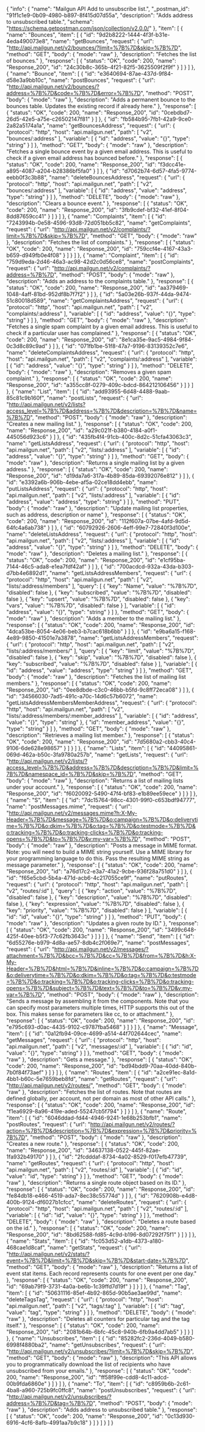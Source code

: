 {
  "info": {
    "name": "Mailgun API Add to unsubscribe list.",
    "_postman_id": "91f1c1e9-0b09-4980-b897-8f415d07d55a",
    "description": "Adds address to unsubscribed table.",
    "schema": "https://schema.getpostman.com/json/collection/v2.0.0/"
  },
  "item": [
    {
      "name": "Bounces",
      "item": [
        {
          "id": "9d2b8222-1444-4f3f-b31e-4eda490073e8",
          "name": "getBounces",
          "request": {
            "url": "http://api.mailgun.net/v2/bounces/?limit=%7B%7D&skip=%7B%7D",
            "method": "GET",
            "body": {
              "mode": "raw"
            },
            "description": "Fetches the list of bounces."
          },
          "response": [
            {
              "status": "OK",
              "code": 200,
              "name": "Response_200",
              "id": "24c30b8c-365b-4f21-82f5-3625509f2f9f"
            }
          ]
        }
      ]
    },
    {
      "name": "Bounce",
      "item": [
        {
          "id": "e3640694-87ae-437d-9f84-d58e3a9bb10c",
          "name": "postBounces",
          "request": {
            "url": "http://api.mailgun.net/v2/bounces/?address=%7B%7D&code=%7B%7D&error=%7B%7D",
            "method": "POST",
            "body": {
              "mode": "raw"
            },
            "description": "Adds a permanent bounce to the bounces table. Updates the existing record if already here."
          },
          "response": [
            {
              "status": "OK",
              "code": 200,
              "name": "Response_200",
              "id": "0cebdbd7-26d5-42e5-a75e-c26502147f81"
            }
          ]
        },
        {
          "id": "fb584b95-7fb1-42a9-9ce0-2a82a5174a1a",
          "name": "getBouncesAddress",
          "request": {
            "url": {
              "protocol": "http",
              "host": "api.mailgun.net",
              "path": [
                "v2",
                "bounces/:address"
              ],
              "variable": [
                {
                  "id": "address",
                  "value": "{}",
                  "type": "string"
                }
              ]
            },
            "method": "GET",
            "body": {
              "mode": "raw"
            },
            "description": "Fetches a single bounce event by a given email address. This is useful to check if a given email address has bounced before."
          },
          "response": [
            {
              "status": "OK",
              "code": 200,
              "name": "Response_200",
              "id": "f3dcc41e-a895-4087-a204-b28386bf5fa0"
            }
          ]
        },
        {
          "id": "d7062b74-6d57-4fa5-9774-eebb0f3c3b88",
          "name": "deleteBouncesAddress",
          "request": {
            "url": {
              "protocol": "http",
              "host": "api.mailgun.net",
              "path": [
                "v2",
                "bounces/:address"
              ],
              "variable": [
                {
                  "id": "address",
                  "value": "address",
                  "type": "string"
                }
              ]
            },
            "method": "DELETE",
            "body": {
              "mode": "raw"
            },
            "description": "Clears a bounce event."
          },
          "response": [
            {
              "status": "OK",
              "code": 200,
              "name": "Response_200",
              "id": "3fb9cdef-bf32-41ef-8f04-8dd87659cc41"
            }
          ]
        }
      ]
    },
    {
      "name": "Complaints",
      "item": [
        {
          "id": "7243994b-0e58-4596-93d8-72d051bb5c82",
          "name": "getComplaints",
          "request": {
            "url": "http://api.mailgun.net/v2/complaints/?limit=%7B%7D&skip=%7B%7D",
            "method": "GET",
            "body": {
              "mode": "raw"
            },
            "description": "Fetches the list of complaints."
          },
          "response": [
            {
              "status": "OK",
              "code": 200,
              "name": "Response_200",
              "id": "759ccf4e-4167-43a3-b659-d949fb0e4f08"
            }
          ]
        }
      ]
    },
    {
      "name": "Complaint",
      "item": [
        {
          "id": "759d9eda-2d46-46a3-ac98-42d2c0d56ce8",
          "name": "postComplaints",
          "request": {
            "url": "http://api.mailgun.net/v2/complaints/?address=%7B%7D",
            "method": "POST",
            "body": {
              "mode": "raw"
            },
            "description": "Adds an address to the complaints table."
          },
          "response": [
            {
              "status": "OK",
              "code": 200,
              "name": "Response_200",
              "id": "aa379469-1048-4aff-81bd-952df8b7f7f2"
            }
          ]
        },
        {
          "id": "5a03e26b-937f-44da-9474-51c80018d589",
          "name": "getComplaintsAddress",
          "request": {
            "url": {
              "protocol": "http",
              "host": "api.mailgun.net",
              "path": [
                "v2",
                "complaints/:address"
              ],
              "variable": [
                {
                  "id": "address",
                  "value": "{}",
                  "type": "string"
                }
              ]
            },
            "method": "GET",
            "body": {
              "mode": "raw"
            },
            "description": "Fetches a single spam complaint by a given email address. This is useful to check if a particular user has complained."
          },
          "response": [
            {
              "status": "OK",
              "code": 200,
              "name": "Response_200",
              "id": "8e1ca35e-9ac5-4984-9f84-0c3d8c89c9ad"
            }
          ]
        },
        {
          "id": "071fb1be-51f8-47a7-9196-83139352c7e6",
          "name": "deleteComplaintsAddress",
          "request": {
            "url": {
              "protocol": "http",
              "host": "api.mailgun.net",
              "path": [
                "v2",
                "complaints/:address"
              ],
              "variable": [
                {
                  "id": "address",
                  "value": "{}",
                  "type": "string"
                }
              ]
            },
            "method": "DELETE",
            "body": {
              "mode": "raw"
            },
            "description": "Removes a given spam complaint."
          },
          "response": [
            {
              "status": "OK",
              "code": 200,
              "name": "Response_200",
              "id": "a355cc8f-0279-409c-bdcd-864212106456"
            }
          ]
        }
      ]
    },
    {
      "name": "List",
      "item": [
        {
          "id": "add93955-6d48-4488-9aab-85c81c9b160f",
          "name": "postLists",
          "request": {
            "url": "http://api.mailgun.net/v2/lists?access_level=%7B%7D&address=%7B%7D&description=%7B%7D&name=%7B%7D",
            "method": "POST",
            "body": {
              "mode": "raw"
            },
            "description": "Creates a new mailing list."
          },
          "response": [
            {
              "status": "OK",
              "code": 200,
              "name": "Response_200",
              "id": "a29c021f-b380-4184-a0f1-445056d923c6"
            }
          ]
        },
        {
          "id": "435fb4f4-91cb-400c-8d2c-51cfa43063c3",
          "name": "getListsAddress",
          "request": {
            "url": {
              "protocol": "http",
              "host": "api.mailgun.net",
              "path": [
                "v2",
                "lists/:address"
              ],
              "variable": [
                {
                  "id": "address",
                  "value": "{}",
                  "type": "string"
                }
              ]
            },
            "method": "GET",
            "body": {
              "mode": "raw"
            },
            "description": "Returns a single mailing list by a given address."
          },
          "response": [
            {
              "status": "OK",
              "code": 200,
              "name": "Response_200",
              "id": "d19da7a6-317a-4b89-85da-69392076e812"
            }
          ]
        },
        {
          "id": "e3392a6b-906b-4ebe-af5a-02ce18dd4ebb",
          "name": "putListsAddress",
          "request": {
            "url": {
              "protocol": "http",
              "host": "api.mailgun.net",
              "path": [
                "v2",
                "lists/:address"
              ],
              "variable": [
                {
                  "id": "address",
                  "value": "address",
                  "type": "string"
                }
              ]
            },
            "method": "PUT",
            "body": {
              "mode": "raw"
            },
            "description": "Update mailing list properties, such as address, description or name"
          },
          "response": [
            {
              "status": "OK",
              "code": 200,
              "name": "Response_200",
              "id": "112f607a-07be-4afd-9d5d-64fc4a6ab738"
            }
          ]
        },
        {
          "id": "60792926-2606-4eff-99e7-72840f3d100e",
          "name": "deleteListsAddress",
          "request": {
            "url": {
              "protocol": "http",
              "host": "api.mailgun.net",
              "path": [
                "v2",
                "lists/:address"
              ],
              "variable": [
                {
                  "id": "address",
                  "value": "{}",
                  "type": "string"
                }
              ]
            },
            "method": "DELETE",
            "body": {
              "mode": "raw"
            },
            "description": "Deletes a mailing list."
          },
          "response": [
            {
              "status": "OK",
              "code": 200,
              "name": "Response_200",
              "id": "e1cf95ba-7144-46c5-ada8-e1ea7fdf42af"
            }
          ]
        },
        {
          "id": "700acdcd-932a-43da-b303-d7bb4e6892d1",
          "name": "getListsAddressMembers",
          "request": {
            "url": {
              "protocol": "http",
              "host": "api.mailgun.net",
              "path": [
                "v2",
                "lists/:address/members"
              ],
              "query": [
                {
                  "key": "Name",
                  "value": "%7B%7D",
                  "disabled": false
                },
                {
                  "key": "subscribed",
                  "value": "%7B%7D",
                  "disabled": false
                },
                {
                  "key": "upsert",
                  "value": "%7B%7D",
                  "disabled": false
                },
                {
                  "key": "vars",
                  "value": "%7B%7D",
                  "disabled": false
                }
              ],
              "variable": [
                {
                  "id": "address",
                  "value": "{}",
                  "type": "string"
                }
              ]
            },
            "method": "GET",
            "body": {
              "mode": "raw"
            },
            "description": "Adds a member to the mailing list."
          },
          "response": [
            {
              "status": "OK",
              "code": 200,
              "name": "Response_200",
              "id": "4dca53be-8054-4e06-beb3-b7cac618b6bb"
            }
          ]
        },
        {
          "id": "e9ba6a15-f168-4e89-9850-41501e7a3878",
          "name": "getListsAddressMembers",
          "request": {
            "url": {
              "protocol": "http",
              "host": "api.mailgun.net",
              "path": [
                "v2",
                "lists/:address/members/"
              ],
              "query": [
                {
                  "key": "limit",
                  "value": "%7B%7D",
                  "disabled": false
                },
                {
                  "key": "skip",
                  "value": "%7B%7D",
                  "disabled": false
                },
                {
                  "key": "subscribed",
                  "value": "%7B%7D",
                  "disabled": false
                }
              ],
              "variable": [
                {
                  "id": "address",
                  "value": "address",
                  "type": "string"
                }
              ]
            },
            "method": "GET",
            "body": {
              "mode": "raw"
            },
            "description": "Fetches the list of mailing list members."
          },
          "response": [
            {
              "status": "OK",
              "code": 200,
              "name": "Response_200",
              "id": "0ee8dbde-c3c0-46bb-b5fd-9c8ff72eca08"
            }
          ]
        },
        {
          "id": "34566030-7ad5-491c-a70c-14d6c57b6072",
          "name": "getListsAddressMembersMemberAddress",
          "request": {
            "url": {
              "protocol": "http",
              "host": "api.mailgun.net",
              "path": [
                "v2",
                "lists/:address/members/:member_address"
              ],
              "variable": [
                {
                  "id": "address",
                  "value": "{}",
                  "type": "string"
                },
                {
                  "id": "member_address",
                  "value": "{}",
                  "type": "string"
                }
              ]
            },
            "method": "GET",
            "body": {
              "mode": "raw"
            },
            "description": "Retrieves a mailing list member."
          },
          "response": [
            {
              "status": "OK",
              "code": 200,
              "name": "Response_200",
              "id": "7d5680a2-cbb3-40c4-9106-6de628e98657"
            }
          ]
        }
      ]
    },
    {
      "name": "Lists",
      "item": [
        {
          "id": "44095861-069d-462a-b50c-3fa9780a257b",
          "name": "getLists",
          "request": {
            "url": "http://api.mailgun.net/v2/lists/?access_level=%7B%7D&address=%7B%7D&description=%7B%7D&limit=%7B%7D&namespace_id=%7B%7D&skip=%7B%7D",
            "method": "GET",
            "body": {
              "mode": "raw"
            },
            "description": "Returns a list of mailing lists under your account."
          },
          "response": [
            {
              "status": "OK",
              "code": 200,
              "name": "Response_200",
              "id": "f6020092-5490-47f4-bf83-e1b89ee59ece"
            }
          ]
        }
      ]
    },
    {
      "name": "S",
      "item": [
        {
          "id": "7dc15764-98cc-4301-99f0-c653bdf94777",
          "name": "postMessages.mime",
          "request": {
            "url": "http://api.mailgun.net/v2/messages.mime?h:X-My-Header=%7B%7D&message=%7B%7D&o:campaign=%7B%7D&o:deliverytime=%7B%7D&o:dkim=%7B%7D&o:tag=%7B%7D&o:testmode=%7B%7D&o:tracking=%7B%7D&o:tracking-clicks=%7B%7D&o:tracking-opens=%7B%7D&to=%7B%7D&v:my-var=%7B%7D",
            "method": "POST",
            "body": {
              "mode": "raw"
            },
            "description": "Posts a message in MIME format. Note: you will need to build a MIME string yourself. Use a MIME library for your programming language to do this. Pass the resulting MIME string as message parameter."
          },
          "response": [
            {
              "status": "OK",
              "code": 200,
              "name": "Response_200",
              "id": "a76d17c2-e3a7-41a2-9cbe-936f28a751d0"
            }
          ]
        },
        {
          "id": "f65e5cbd-5b4a-471d-acb6-4c217055ce9f",
          "name": "putRoutes",
          "request": {
            "url": {
              "protocol": "http",
              "host": "api.mailgun.net",
              "path": [
                "v2",
                "routes/:id"
              ],
              "query": [
                {
                  "key": "action",
                  "value": "%7B%7D",
                  "disabled": false
                },
                {
                  "key": "description",
                  "value": "%7B%7D",
                  "disabled": false
                },
                {
                  "key": "expression",
                  "value": "%7B%7D",
                  "disabled": false
                },
                {
                  "key": "priority",
                  "value": "%7B%7D",
                  "disabled": false
                }
              ],
              "variable": [
                {
                  "id": "id",
                  "value": "{}",
                  "type": "string"
                }
              ]
            },
            "method": "PUT",
            "body": {
              "mode": "raw"
            },
            "description": "Updates a given route by ID."
          },
          "response": [
            {
              "status": "OK",
              "code": 200,
              "name": "Response_200",
              "id": "3499c648-425f-40ee-b5f3-77c62fb3643c"
            }
          ]
        }
      ]
    },
    {
      "name": "Send",
      "item": [
        {
          "id": "6d55276e-b979-4d8a-ae57-8db4c2f069e7",
          "name": "postMessages",
          "request": {
            "url": "http://api.mailgun.net/v2/messages/?attachment=%7B%7D&bcc=%7B%7D&cc=%7B%7D&from=%7B%7D&h:X-My-Header=%7B%7D&html=%7B%7D&inline=%7B%7D&o:campaign=%7B%7D&o:deliverytime=%7B%7D&o:dkim=%7B%7D&o:tag=%7B%7D&o:testmode=%7B%7D&o:tracking=%7B%7D&o:tracking-clicks=%7B%7D&o:tracking-opens=%7B%7D&subject=%7B%7D&text=%7B%7D&to=%7B%7D&v:my-var=%7B%7D",
            "method": "POST",
            "body": {
              "mode": "raw"
            },
            "description": "Sends a message by assembling it from the components. Note that you can specify most parameters multiple times, HTTP supports this out of the box. This makes sense for parameters like cc, to or attachment."
          },
          "response": [
            {
              "status": "OK",
              "code": 200,
              "name": "Response_200",
              "id": "e795c693-d0ac-4435-9102-c9787fba5468"
            }
          ]
        }
      ]
    },
    {
      "name": "Message",
      "item": [
        {
          "id": "0a12fb94-09ce-4699-a514-44f702644cec",
          "name": "getMessages",
          "request": {
            "url": {
              "protocol": "http",
              "host": "api.mailgun.net",
              "path": [
                "v2",
                "messages/:id"
              ],
              "variable": [
                {
                  "id": "id",
                  "value": "{}",
                  "type": "string"
                }
              ]
            },
            "method": "GET",
            "body": {
              "mode": "raw"
            },
            "description": "Gets a message."
          },
          "response": [
            {
              "status": "OK",
              "code": 200,
              "name": "Response_200",
              "id": "bd94bdd9-70aa-40dd-840b-7b0f84f73aef"
            }
          ]
        }
      ]
    },
    {
      "name": "Routes",
      "item": [
        {
          "id": "a2ce91ec-8a1d-4bb1-b60c-5e7659beb8fd",
          "name": "getRoutes",
          "request": {
            "url": "http://api.mailgun.net/v2/routes/",
            "method": "GET",
            "body": {
              "mode": "raw"
            },
            "description": "Fetches the list of routes. Note that routes are defined globally, per account, not per domain as most of other API calls."
          },
          "response": [
            {
              "status": "OK",
              "code": 200,
              "name": "Response_200",
              "id": "f1ea6929-8a96-419e-aded-55247cb5f794"
            }
          ]
        }
      ]
    },
    {
      "name": "Route",
      "item": [
        {
          "id": "6046ddad-fd44-4946-9241-1e68b253bfb1",
          "name": "postRoutes",
          "request": {
            "url": "http://api.mailgun.net/v2/routes/?action=%7B%7D&description=%7B%7D&expression=%7B%7D&priority=%7B%7D",
            "method": "POST",
            "body": {
              "mode": "raw"
            },
            "description": "Creates a new route."
          },
          "response": [
            {
              "status": "OK",
              "code": 200,
              "name": "Response_200",
              "id": "34637138-0522-445f-82ae-1fa932b49170"
            }
          ]
        },
        {
          "id": "2fcdddaf-8734-4a02-8529-f017efb47739",
          "name": "getRoutes",
          "request": {
            "url": {
              "protocol": "http",
              "host": "api.mailgun.net",
              "path": [
                "v2",
                "routes/:id"
              ],
              "variable": [
                {
                  "id": "id",
                  "value": "id",
                  "type": "string"
                }
              ]
            },
            "method": "GET",
            "body": {
              "mode": "raw"
            },
            "description": "Returns a single route object based on its ID."
          },
          "response": [
            {
              "status": "OK",
              "code": 200,
              "name": "Response_200",
              "id": "fe84db18-e466-4519-ada7-8ec38c55774d"
            }
          ]
        },
        {
          "id": "7620908b-e4d8-400b-9124-df6027b1cfcc",
          "name": "deleteRoutes",
          "request": {
            "url": {
              "protocol": "http",
              "host": "api.mailgun.net",
              "path": [
                "v2",
                "routes/:id"
              ],
              "variable": [
                {
                  "id": "id",
                  "value": "{}",
                  "type": "string"
                }
              ]
            },
            "method": "DELETE",
            "body": {
              "mode": "raw"
            },
            "description": "Deletes a route based on the id."
          },
          "response": [
            {
              "status": "OK",
              "code": 200,
              "name": "Response_200",
              "id": "8bd62588-fd85-4c9d-b196-8d07292f75f1"
            }
          ]
        }
      ]
    },
    {
      "name": "Stats",
      "item": [
        {
          "id": "fc053d52-a1db-4373-a180-468cae1d8caf",
          "name": "getStats",
          "request": {
            "url": "http://api.mailgun.net/v2/stats/?event=%7B%7D&limit=%7B%7D&skip=%7B%7D&start-date=%7B%7D",
            "method": "GET",
            "body": {
              "mode": "raw"
            },
            "description": "Returns a list of event stat items. Each record represents counts for one event per one day."
          },
          "response": [
            {
              "status": "OK",
              "code": 200,
              "name": "Response_200",
              "id": "69ab79f9-3731-4a0a-be6b-1c39ffd7d19f"
            }
          ]
        }
      ]
    },
    {
      "name": "Tag",
      "item": [
        {
          "id": "50631116-85ef-4b92-865d-90b5ae3ae99d",
          "name": "deleteTagsTag",
          "request": {
            "url": {
              "protocol": "http",
              "host": "api.mailgun.net",
              "path": [
                "v2",
                "tags/:tag"
              ],
              "variable": [
                {
                  "id": "tag",
                  "value": "tag",
                  "type": "string"
                }
              ]
            },
            "method": "DELETE",
            "body": {
              "mode": "raw"
            },
            "description": "Deletes all counters for particular tag and the tag itself."
          },
          "response": [
            {
              "status": "OK",
              "code": 200,
              "name": "Response_200",
              "id": "2081b64b-6bfc-45c8-940b-6fb9a4dd7ab5"
            }
          ]
        }
      ]
    },
    {
      "name": "Unsubscribes",
      "item": [
        {
          "id": "85282fc2-236d-4049-b580-6998f4880ba2",
          "name": "getUnsubscribes",
          "request": {
            "url": "http://api.mailgun.net/v2/unsubscribes/?limit=%7B%7D&skip=%7B%7D",
            "method": "GET",
            "body": {
              "mode": "raw"
            },
            "description": "This API allows you to programmatically download the list of recipients who have unsubscribed from your emails."
          },
          "response": [
            {
              "status": "OK",
              "code": 200,
              "name": "Response_200",
              "id": "ff58f99e-cdd8-4c11-adcd-00b9fda6860e"
            }
          ]
        }
      ]
    },
    {
      "name": "To",
      "item": [
        {
          "id": "c8959b6b-2c61-4ba8-a960-725b9fc0ffc8",
          "name": "postUnsubscribes",
          "request": {
            "url": "http://api.mailgun.net/v2/unsubscribes/?address=%7B%7D&tag=%7B%7D",
            "method": "POST",
            "body": {
              "mode": "raw"
            },
            "description": "Adds address to unsubscribed table."
          },
          "response": [
            {
              "status": "OK",
              "code": 200,
              "name": "Response_200",
              "id": "0c13d930-6916-4cf6-8afb-4991aa7b9c18"
            }
          ]
        }
      ]
    }
  ]
}